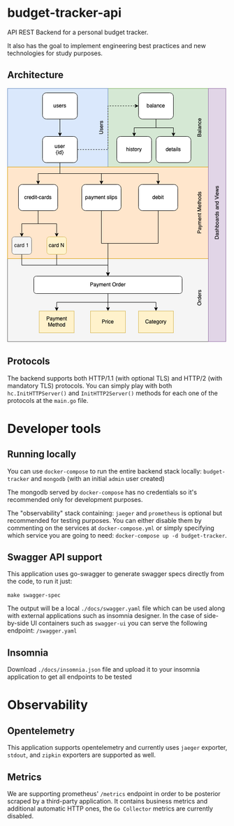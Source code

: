 # budget-tracker-api

API REST Backend for a personal budget tracker.

It also has the goal to implement engineering best practices and new technologies for study purposes.

## Architecture

<img src="imgs/budget-tracker.png" alt="">

## Protocols

The backend supports both HTTP/1.1 (with optional TLS) and HTTP/2 (with mandatory TLS) protocols. You can simply play with both `hc.InitHTTPServer()` and `InitHTTP2Server()` methods for each one of the protocols at the `main.go` file.

# Developer tools

## Running locally

You can use `docker-compose` to run the entire backend stack locally: `budget-tracker` and `mongodb` (with an initial `admin` user created)

The mongodb served by `docker-compose` has no credentials so it's recommended only for development purposes.

The "observability" stack containing: `jaeger` and `prometheus` is optional but recommended for testing purposes. You can either disable them by commenting on the services at `docker-compose.yml` or simply specifying which service you are going to need: `docker-compose up -d budget-tracker`.

## Swagger API support

This application uses go-swagger to generate swagger specs directly from the code, to run it just:

`make swagger-spec`

The output will be a local `./docs/swagger.yaml` file which can be used along with external applications such as insomnia designer. In the case of side-by-side UI containers such as `swagger-ui` you can serve the following endpoint: `/swagger.yaml`

## Insomnia

Download `./docs/insomnia.json` file and upload it to your insomnia application to get all endpoints to be tested

# Observability

## Opentelemetry

This application supports opentelemetry and currently uses `jaeger` exporter, `stdout`, and `zipkin` exporters are supported as well.

## Metrics

We are supporting prometheus' `/metrics` endpoint in order to be posterior scraped by a third-party application. It contains business metrics and additional automatic HTTP ones, the `Go Collector` metrics are currently disabled.
